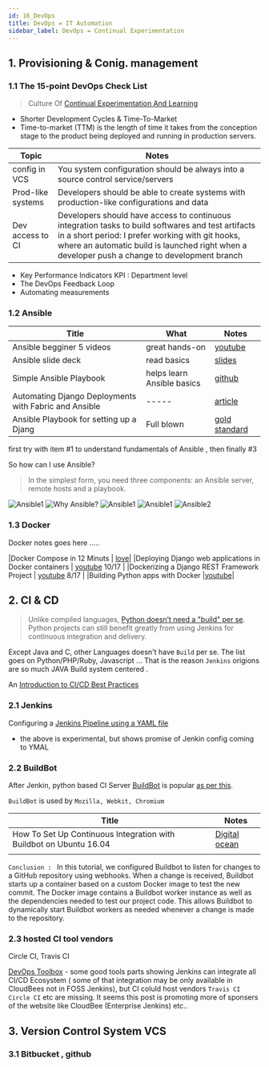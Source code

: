 ```yaml
---
id: 16_DevOps
title: DevOps = IT Automation
sidebar_label: DevOps = Continual Experimentation
---
```



## 1. Provisioning & Conig. management

### 1.1 The 15-point DevOps Check List

> Culture Of [Continual Experimentation And Learning](https://medium.com/devopslinks/the-15-point-devops-check-list-8cd2afb4a448)

- Shorter Development Cycles & Time-To-Market
- Time-to-market (TTM) is the length of time it takes from the conception stage to the product being deployed and running in production servers.
 
| Topic           | Notes | 
| --------------- | ------|
| config in VCS | You system configuration should be always into a source control service/servers| 
| Prod-like systems | Developers should be able to create systems with production-like configurations and data| 
| Dev access to CI | Developers should have access to continuous integration tasks to build softwares and test artifacts in a short period: I prefer working with git hooks, where an automatic build is launched right when a developer push a change to development branch| 

- Key Performance Indicators KPI : Department level
- The DevOps Feedback Loop
- Automating measurements

### 1.2 Ansible


| Title | What | Notes | 
| ------- | -----| ----  | 
| Ansible begginer 5 videos| great hands-on | [youtube](https://www.youtube.com/channel/UCLLumGsi1QboyiFIJf8a-0w)
| Ansible slide deck | read  basics | [slides](https://www.slideshare.net/GulcinYildirim/managing-postgresql-with-ansible-fosdem-pgday-2016)
| Simple Ansible Playbook | helps learn Ansible basics | [github](https://github.com/myarik/django-ansible-setup)   | 
| Automating Django Deployments with Fabric and Ansible | -----| [article](https://realpython.com/automating-django-deployments-with-fabric-and-ansible/)
| Ansible Playbook for setting up a Djang | Full blown| [gold standard](https://github.com/jcalazan/ansible-django-stack)  | 

first try with item #1 to understand fundamentals of Ansible , then finally #3

So how can I use Ansible?
> In the simplest form, you need three components: an Ansible server, remote hosts and a playbook.

![Ansible1](/docs/assets/Ansible-with-IT.jpg)
![Why Ansible?](/docs/assets/why-ansible.jpg)
![Ansible1](/docs/assets/Ansible-BBlocks.png)
![Ansible1](/docs/assets/Ansible1.png)
![Ansible2](/docs/assets/Ansible2.png)


### 1.3 Docker

Docker notes goes here .....

|Docker Compose in 12 Minuts | [love](https://www.youtube.com/watch?v=Qw9zlE3t8Ko)|
|Deploying Django web applications in Docker containers | [youtube](https://www.youtube.com/watch?v=T2hooQzvurQ) 10/17 |
|Dockerizing a Django REST Framework Project | [youtube](https://www.youtube.com/watch?v=Y_rh-VeC_j4) 8/17 |
|Building Python apps with Docker |[youtube](https://www.youtube.com/watch?v=VhabrYF1nms&t=20s)|

## 2. CI & CD

> Unlike compiled languages, [Python doesn’t need a "build" per se](https://jenkins.io/solutions/python/). 
Python projects can still benefit greatly from using Jenkins for continuous integration and delivery.


Except Java and C, other Languages doesn't have `Build` per se. The list goes on Python/PHP/Ruby, Javascript ... That is the reason `Jenkins` origions are so much JAVA Build system centered .
 
An [Introduction to CI/CD Best Practices](https://www.digitalocean.com/community/tutorials/an-introduction-to-ci-cd-best-practices)
 
### 2.1 Jenkins

Configuring a [Jenkins Pipeline using a YAML file ](https://jenkins.io/blog/2018/04/25/configuring-jenkins-pipeline-with-yaml-file/)
 - the above is experimental, but shows promise of Jenkin config coming to YMAL 


### 2.2 BuildBot

After Jenkin, python based CI Server [BuildBot]() is popular [as per this](https://blog.taiga.io/6-excellent-continuous-integration-tools.html).

`BuildBot` is used by `Mozilla, Webkit, Chromium`

| Title   |  Notes | 
| ------- |  ----  | 
| How To Set Up Continuous Integration with Buildbot on Ubuntu 16.04 | [Digital ocean](https://www.digitalocean.com/community/tutorials/how-to-set-up-continuous-integration-with-buildbot-on-ubuntu-16-04) |
| | |

`Conclusion : `
In this tutorial, we configured Buildbot to listen for changes to a GitHub repository using webhooks. When a change is received, Buildbot starts up a container based on a custom Docker image to test the new commit. The Docker image contains a Buildbot worker instance as well as the dependencies needed to test our project code. This allows Buildbot to dynamically start Buildbot workers as needed whenever a change is made to the repository.
 
  
### 2.3 hosted CI tool vendors 
  Circle CI, Travis CI 


[DevOps Toolbox](https://hostadvice.com/blog/devops-toolbox-jenkins-ansible-chef-puppet-vagrant-saltstack/) - some good tools parts showing Jenkins can integrate all CI/CD Ecosystem ( some of that integration may be only available in CloudBees not in FOSS Jenkins), but CI coluld host vendors `Travis CI` `Circle CI` etc are 
missing. It seems this post is promoting more of sponsers of the website like CloudBee (Enterprise Jenkins) etc..


## 3. Version Control System VCS

### 3.1 Bitbucket , github